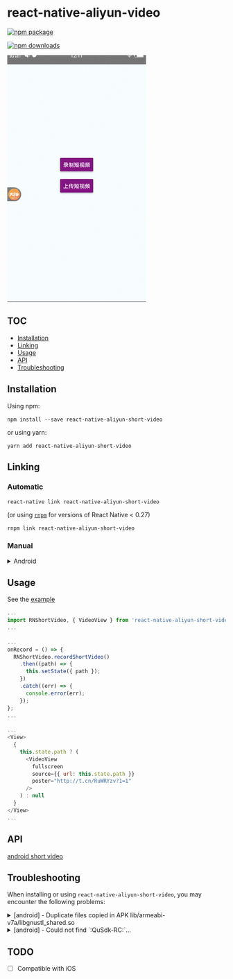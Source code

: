 # react-native-aliyun-video 

[![npm package](https://img.shields.io/npm/v/react-native-aliyun-short-video.svg?style=flat-square)](https://www.npmjs.org/package/react-native-aliyun-short-video)

[![npm downloads](https://img.shields.io/npm/dt/react-native-aliyun-short-video.svg)](https://www.npmjs.com/package/react-native-aliyun-short-video)

![](/doc/android.gif)

## TOC

* [Installation](#installation)
* [Linking](#linking)
* [Usage](#usage)
* [API](#api)
* [Troubleshooting](#troubleshooting)

## Installation

Using npm:

```shell
npm install --save react-native-aliyun-short-video
```

or using yarn:

```shell
yarn add react-native-aliyun-short-video
```

## Linking

### Automatic

```shell
react-native link react-native-aliyun-short-video
```

(or using [`rnpm`](https://github.com/rnpm/rnpm) for versions of React Native < 0.27)

```shell
rnpm link react-native-aliyun-short-video
```

### Manual

<details>
    <summary>Android</summary>

* in `android/app/build.gradle`:

```diff
dependencies {
    ...
    compile "com.facebook.react:react-native:+"  // From node_modules
+   compile project(':react-native-aliyun-short-video')
    ...
}
```

* in `android/settings.gradle`:

```diff
...
include ':app'
+ include ':react-native-aliyun-short-video'
+ project(':react-native-aliyun-short-video').projectDir = new File(rootProject.projectDir, '../node_modules/react-native-aliyun-short-video/android')
...
```

#### With React Native 0.29+

* in `MainApplication.java`:

```diff
...
+ import com.rnshortvideo.RNShortVideoPackage;

  public class MainApplication extends Application implements ReactApplication {
    ...

    @Override
    protected List<ReactPackage> getPackages() {
      return Arrays.<ReactPackage>asList(
          new MainReactPackage(),
+         new RNShortVideoPackage()
      );
    }

    ...
  }
```

#### With older versions of React Native:

* in `MainActivity.java`:

```diff
...
+ import com.rnshortvideo.RNShortVideoPackage;

  public class MainActivity extends ReactActivity {
    ...

    @Override
    protected List<ReactPackage> getPackages() {
      return Arrays.<ReactPackage>asList(
        new MainReactPackage(),
+       new RNShortVideoPackage()
      );
    }
  }
```
</details>

## Usage
See the [example](https://github.com/xinlc/react-native-aliyun-video/blob/master/packages/Example/src/App.js)

```js
...
import RNShortVideo, { VideoView } from 'react-native-aliyun-short-video';
...

...
onRecord = () => {
  RNShortVideo.recordShortVideo()
    .then((path) => {
      this.setState({ path });
    })
    .catch((err) => {
      console.error(err);
    });
};
...

...
<View>
  {
    this.state.path ? (
      <VideoView
        fullscreen
        source={{ url: this.state.path }}
        poster="http://t.cn/RuWRYzv?1=1"
      />
    ) : null
  }
</View>
...
```

## API
[android short video](https://help.aliyun.com/document_detail/53421.html)

## Troubleshooting

When installing or using `react-native-aliyun-short-video`, you may encounter the following problems:

<details>
  <summary>[android] - Duplicate files copied in APK lib/armeabi-v7a/libgnustl_shared.so</summary>

* in `android/app/build.gradle`:

```diff
android {
  ...
  packagingOptions {
    exclude('META-INF/LICENSE')
+    pickFirst "**/libgnustl_shared.so"
  }
  ...
}
```

</details>

<details>
  <summary>[android] - Could not find `:QuSdk-RC:`...</summary>

* in `android/app/build.gradle`:

```diff
...
repositories {
  flatDir {
-   dirs "libs"
+   dirs "libs", "$rootDir/../node_modules/react-native-aliyun-short-video/android/libs"
  }
}
...
```

</details>

## TODO

* [ ] Compatible with iOS
